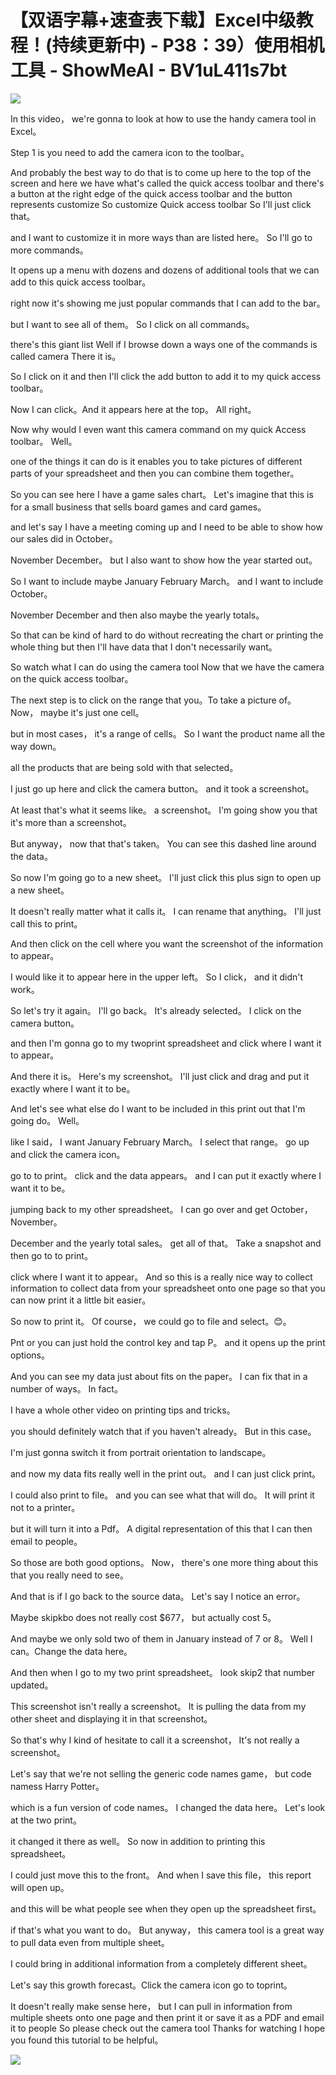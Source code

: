 # 【双语字幕+速查表下载】Excel中级教程！(持续更新中) - P38：39）使用相机工具 - ShowMeAI - BV1uL411s7bt

![](img/5ec5103a1cf499f8dd83c32f399cce33_0.png)

In this video， we're gonna to look at how to use the handy camera tool in Excel。

 Step 1 is you need to add the camera icon to the toolbar。

 And probably the best way to do that is to come up here to the top of the screen and here we have what's called the quick access toolbar and there's a button at the right edge of the quick access toolbar and the button represents customize So customize Quick access toolbar So I'll just click that。

 and I want to customize it in more ways than are listed here。 So I'll go to more commands。

 It opens up a menu with dozens and dozens of additional tools that we can add to this quick access toolbar。

 right now it's showing me just popular commands that I can add to the bar。

 but I want to see all of them。 So I click on all commands。

 there's this giant list Well if I browse down a ways one of the commands is called camera There it is。

 So I click on it and then I'll click the add button to add it to my quick access toolbar。

 Now I can click。And it appears here at the top。 All right。

 Now why would I even want this camera command on my quick Access toolbar。 Well。

 one of the things it can do is it enables you to take pictures of different parts of your spreadsheet and then you can combine them together。

 So you can see here I have a game sales chart。 Let's imagine that this is for a small business that sells board games and card games。

 and let's say I have a meeting coming up and I need to be able to show how our sales did in October。

 November December。 but I also want to show how the year started out。

 So I want to include maybe January February March。 and I want to include October。

 November December and then also maybe the yearly totals。

 So that can be kind of hard to do without recreating the chart or printing the whole thing but then I'll have data that I don't necessarily want。

 So watch what I can do using the camera tool Now that we have the camera on the quick access toolbar。

 The next step is to click on the range that you。To take a picture of。 Now， maybe it's just one cell。

 but in most cases， it's a range of cells。 So I want the product name all the way down。

 all the products that are being sold with that selected。

 I just go up here and click the camera button。 and it took a screenshot。

 At least that's what it seems like。 a screenshot。 I'm going show you that it's more than a screenshot。

 But anyway， now that that's taken。 You can see this dashed line around the data。

 So now I'm going go to a new sheet。 I'll just click this plus sign to open up a new sheet。

 It doesn't really matter what it calls it。 I can rename that anything。 I'll just call this to print。

 And then click on the cell where you want the screenshot of the information to appear。

 I would like it to appear here in the upper left。 So I click， and it didn't work。

So let's try it again。 I'll go back。 It's already selected。 I click on the camera button。

 and then I'm gonna go to my twoprint spreadsheet and click where I want it to appear。

 And there it is。 Here's my screenshot。 I'll just click and drag and put it exactly where I want it to be。

 And let's see what else do I want to be included in this print out that I'm going do。 Well。

 like I said， I want January February March。 I select that range。 go up and click the camera icon。

 go to to print。 click and the data appears。 and I can put it exactly where I want it to be。

 jumping back to my other spreadsheet。 I can go over and get October， November。

 December and the yearly total sales。 get all of that。 Take a snapshot and then go to to print。

 click where I want it to appear。 And so this is a really nice way to collect information to collect data from your spreadsheet onto one page so that you can now print it a little bit easier。

 So now to print it。 Of course， we could go to file and select。😊。

Pnt or you can just hold the control key and tap P。 and it opens up the print options。

 And you can see my data just about fits on the paper。 I can fix that in a number of ways。 In fact。

 I have a whole other video on printing tips and tricks。

 you should definitely watch that if you haven't already。 But in this case。

 I'm just gonna switch it from portrait orientation to landscape。

 and now my data fits really well in the print out。 and I can just click print。

 I could also print to file。 and you can see what that will do。 It will print it not to a printer。

 but it will turn it into a Pdf。 A digital representation of this that I can then email to people。

 So those are both good options。 Now， there's one more thing about this that you really need to see。

 And that is if I go back to the source data。 Let's say I notice an error。

 Maybe skipkbo does not really cost $677， but actually cost 5。

 And maybe we only sold two of them in January instead of 7 or 8。 Well I can。Change the data here。

 And then when I go to my two print spreadsheet。 look skip2 that number updated。

 This screenshot isn't really a screenshot。 It is pulling the data from my other sheet and displaying it in that screenshot。

 So that's why I kind of hesitate to call it a screenshot， It's not really a screenshot。

 Let's say that we're not selling the generic code names game， but code namess Harry Potter。

 which is a fun version of code names。 I changed the data here。 Let's look at the two print。

 it changed it there as well。 So now in addition to printing this spreadsheet。

 I could just move this to the front。 And when I save this file， this report will open up。

 and this will be what people see when they open up the spreadsheet first。

 if that's what you want to do。 But anyway， this camera tool is a great way to pull data even from multiple sheet。

 I could bring in additional information from a completely different sheet。

 Let's say this growth forecast。Click the camera icon go to toprint。

 It doesn't really make sense here， but I can pull in information from multiple sheets onto one page and then print it or save it as a PDF and email it to people So please check out the camera tool Thanks for watching I hope you found this tutorial to be helpful。



![](img/5ec5103a1cf499f8dd83c32f399cce33_2.png)